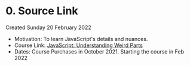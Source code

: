 # 0. Source Link
Created Sunday 20 February 2022

- Motivation: To learn JavaScript's details and nuances.
- Course Link: [JavaScript: Understanding Weird Parts](https://www.udemy.com/course/understand-javascript/)
- Dates: Course Purchases in October 2021. Starting the course in Feb 2022
